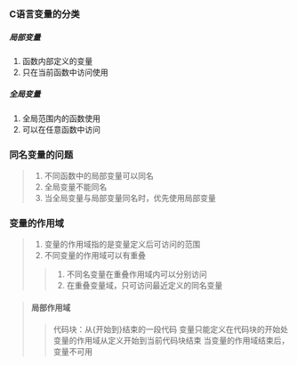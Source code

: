 <!--
 * @Author: your name
 * @Date: 2021-09-09 16:26:50
 * @LastEditTime: 2021-09-09 16:48:32
 * @LastEditors: Please set LastEditors
 * @Description: In User Settings Edit
 * @FilePath: /WorkSpace/C/C基础/数组与指针.md
-->

### C语言变量的分类

##### 局部变量

1. 函数内部定义的变量
2. 只在当前函数中访问使用

##### 全局变量

1. 全局范围内的函数使用
2. 可以在任意函数中访问

### 同名变量的问题

> 1. 不同函数中的局部变量可以同名
> 2. 全局变量不能同名
> 3. 当全局变量与局部变量同名时，优先使用局部变量

### 变量的作用域

> 1. 变量的作用域指的是变量定义后可访问的范围
> 2. 不同变量的作用域可以有重叠
>> 1. 不同名变量在重叠作用域内可以分别访问
>> 2. 在重叠变量域，只可访问最近定义的同名变量


> #### 局部作用域
>> 代码块：从{开始到}结束的一段代码
>> 变量只能定义在代码块的开始处
>> 变量的作用域从定义开始到当前代码块结束
>> 当变量的作用域结束后，变量不可用
